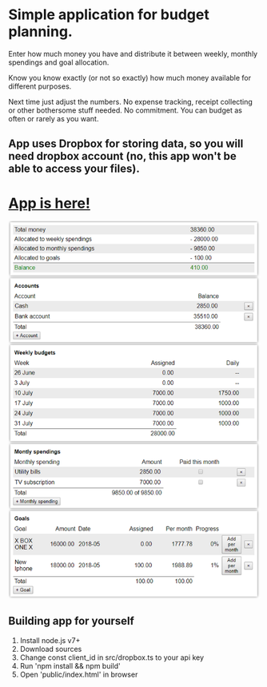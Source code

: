 # Simple application for budget planning.

Enter how much money you have and distribute it between weekly, monthly spendings and goal allocation.

Know you know exactly (or not so exactly) how much money available for different purposes.

Next time just adjust the numbers. No expense tracking, receipt collecting or other bothersome stuff needed. No commitment. You can budget as often or rarely as you want.

## App uses Dropbox for storing data, so you will need dropbox account (no, this app won't be able to access your files).

# [App is here!](https://barskykd.github.io/budget/)

![Screenshot](screenshot.png)

## Building app for yourself

1. Install node.js v7+
1. Download sources
1. Change const client_id in src/dropbox.ts to your api key
1. Run 'npm install && npm build'
1. Open 'public/index.html' in browser